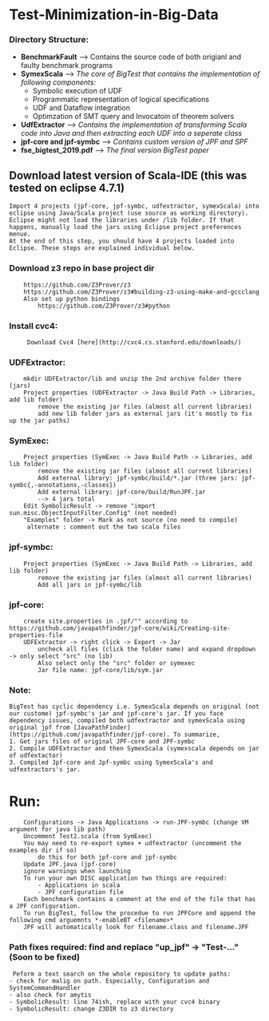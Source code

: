 # Test-Minimization-in-Big-Data

### Directory Structure:
* **BenchmarkFault** --> Contains the source code of both origianl and faulty benchmark programs
* **SymexScala** --> *The core of BigTest that contains the implementation of following components:*
    - Symbolic execution of UDF
    - Programmatic representation of logical specifications
    - UDF and Dataflow integration
    - Optimzation of SMT query and Invocatoin of theorem solvers
* **UdfExtractor** --> *Contains the implementation of transforming Scala code into Java and then extracting each UDF into a seperate class*
* **jpf-core and jpf-symbc** --> *Contains custom version of JPF and SPF*
* **fse_bigtest_2019.pdf** --> *The final version BigTest paper*

## Download latest version of Scala-IDE (this was tested on eclipse 4.7.1)
    Import 4 projects (jpf-core, jpf-symbc, udfextractor, symexScala) into eclipse using Java/Scala project (use source as working directory). Eclipse might not load the libraries under /lib folder. If that happens, manually load the jars using Eclipse project preferences menue. 
    At the end of this step, you should have 4 projects loaded into Eclipse. These steps are explained individual below. 
        
  ### Download z3 repo in base project dir
        https://github.com/Z3Prover/z3
        https://github.com/Z3Prover/z3#building-z3-using-make-and-gccclang
        Also set up python bindings
            https://github.com/Z3Prover/z3#python
  ### Install cvc4:
         Download Cvc4 [here](http://cvc4.cs.stanford.edu/downloads/)
        
  ### UDFExtractor:
        mkdir UDFExtractor/lib and unzip the 2nd archive folder there (jars)
        Project properties (UDFExtractor -> Java Build Path -> Libraries, add lib folder)
            remove the existing jar files (almost all current libraries)
            add new lib folder jars as external jars (it's mostly to fix up the jar paths)
  ### SymExec:
        Project properties (SymExec -> Java Build Path -> Libraries, add lib folder)
            remove the existing jar files (almost all current libraries)
            Add external library: jpf-symbc/build/*.jar (three jars: jpf-symbc{,-annotations,-classes})
            Add external library: jpf-core/build/RunJPF.jar
            --> 4 jars total
        Edit SymbolicResult -> remove "import sun.misc.ObjectInputFilter.Config" (not needed)
        "Examples" folder -> Mark as not source (no need to compile)
         alternate : comment out the two scala files
  ### jpf-symbc:
        Project properties (SymExec -> Java Build Path -> Libraries, add lib folder)
            remove the existing jar files (almost all current libraries)
            Add all jars in jpf-symbc/lib
  ### jpf-core:
        create site.properties in .jpf/"" according to https://github.com/javapathfinder/jpf-core/wiki/Creating-site-properties-file
        UDFExtractor -> right click -> Export -> Jar 
            uncheck all files (click the folder name) and expand dropdown -> only select "src" (no lib)
            Also select only the "src" folder or symexec
            Jar file name: jpf-core/lib/sym.jar
  
  
### Note: 
    BigTest has cyclic dependency i.e. SymexScala depends on original (not our custome) jpf-symbc's jar and jpf-core's jar. If you face dependency issues, compiled both udfextractor and symexScala using  original jpf from [JavaPathFinder](https://github.com/javapathfinder/jpf-core). To summarize, 
    1. Get jars files of original JPF-core and JPF-symbc
    2. Compile UDFExtractor and then SymexScala (symexscala depends on jar of udfextactor)
    3. Compiled Jpf-core and Jpf-symbc using SymexScala's and udfextractors's jar.

  
  # Run: 
        Configurations -> Java Applications -> run-JPF-symbc (change VM argument for java lib path)
        Uncomment Test2.scala (from SymExec)
        You may need to re-export symex + udfextractor (uncomment the examples dir if so)
            do this for both jpf-core and jpf-symbc
        Update JPF.java (jpf-core)
        ignore warnings when launching
        To run your own DISC application two things are required:
            - Applications in scala 
            - JPF configuration file 
        Each benchmark contains a comment at the end of the file that has a JPF configuration. 
        To run BigTest, follow the procedue to run JPFCore and append the following cmd arguemnts *-enableBT <filename>*
        JPF will automatically look for filename.class and filename.JPF
### Path fixes required: find and replace "up_jpf" -> "Test-..." (Soon to be fixed)
     Peform a text search on the whole repository to update paths:
    - check for malig on path. Especially, Configuration and SystemCommandHandler
    - also check for amytis
    - SymbolicResult: line 74ish, replace with your cvc4 binary
    - SymbolicResult: change Z3DIR to z3 directory

